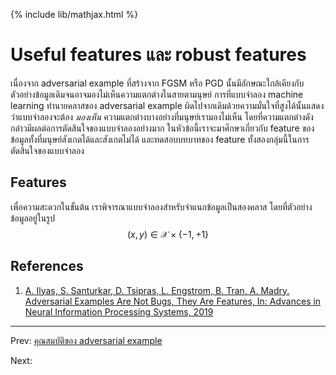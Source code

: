 {% include lib/mathjax.html %}
# Useful features และ robust features

เนื่องจาก adversarial example ที่สร้างจาก FGSM หรือ PGD นั้นมีลักษณะใกล้เคียงกับตัวอย่างข้อมูลเดิมจนอาจมองไม่เห็นความแตกต่างในสายตามนุษย์ การที่แบบจำลอง machine learning ทำนายคลาสของ adversarial example ผิดไปจากเดิมด้วยความมั่นใจที่สูงได้นั้นแสดงว่าแบบจำลองจะต้อง
_มองเห็น_ ความแตกต่างบางอย่างที่มนุษย์เรามองไม่เห็น โดยที่ความแตกต่างดังกล่าวมีผลต่อการตัดสินใจของแบบจำลองอย่างมาก ในหัวข้อนี้เราจะมาศึกษาเกี่ยวกับ feature
ของข้อมูลทั้งที่มนุษย์สังเกตได้และสังเกตไม่ได้ และทดสอบบทบาทของ feature ทั้งสองกลุ่มนี้ในการตัดสินใจของแบบจำลอง

## Features
เพื่อความสะดวกในขั้นต้น เราพิจารณาแบบจำลองสำหรับจำแนกข้อมูลเป็นสองคลาส โดยที่ตัวอย่างข้อมูลอยู่ในรูป
$$(x, y)\in \mathcal{X} \times\{-1, +1\}$$

## References

1. [A. Ilyas, S. Santurkar, D. Tsipras, L. Engstrom, B. Tran, A. Madry. Adversarial Examples Are Not Bugs, They Are Features, In: Advances in Neural Information Processing Systems, 2019](https://arxiv.org/abs/1905.02175)

---
Prev: [คุณสมบัติของ adversarial example](https://vacharapat.github.io/Adversarial-Machine-Learning/docs/feat1)

Next:
